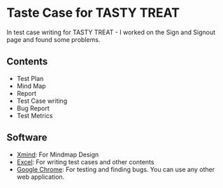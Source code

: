 # Taste Case for TASTY TREAT
In test case writing for TASTY TREAT - I worked on the Sign and Signout page and found some problems. 

## Contents
+ Test Plan 
+ Mind Map
+ Report
+ Test Case writing
+ Bug Report
+ Test Metrics
## Software 
- [Xmind](https://xmind.app): For Mindmap Design
- [Excel](): For writing test cases and other contents
- [Google Chrome](https://www.google.com/chrome): For testing and finding bugs. You can use any other web application.
  
